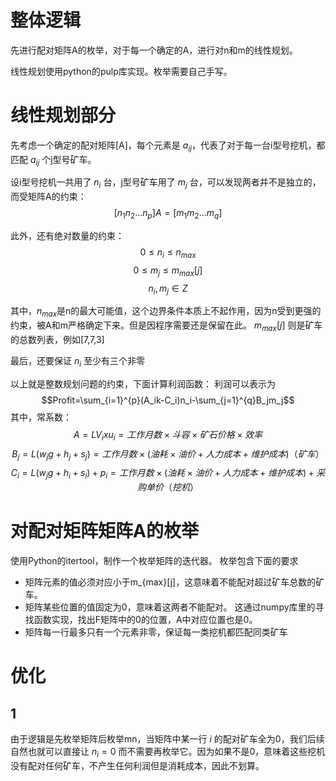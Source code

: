 # 整体逻辑
先进行配对矩阵A的枚举，对于每一个确定的A，进行对n和m的线性规划。

线性规划使用python的pulp库实现。枚举需要自己手写。
# 线性规划部分
先考虑一个确定的配对矩阵[A]，每个元素是 $a_{ij}$，代表了对于每一台i型号挖机，都匹配 $a_{ij}$ 个j型号矿车。

设i型号挖机一共用了 $n_i$ 台，j型号矿车用了 $m_j$ 台，可以发现两者并不是独立的，而受矩阵A的约束：
$$[n_1 n_2 … n_p]A=[m_1 m_2 … m_q]$$

此外，还有绝对数量的约束：
$$0≤n_i≤n_{max} $$
$$0≤m_j≤m_{max}[j]$$
$$n_i,m_j \in Z$$

其中，$n_{max}$是n的最大可能值，这个边界条件本质上不起作用，因为n受到更强的约束，被A和m严格确定下来。但是因程序需要还是保留在此。
$m_{max}[j]$ 则是矿车的总数列表，例如[7,7,3]

最后，还要保证 $n_i$ 至少有三个非零

以上就是整数规划问题的约束，下面计算利润函数：
利润可以表示为
$$Profit=\sum_{i=1}^{p}(A_ik-C_i)n_i-\sum_{j=1}^{q}B_jm_j$$
其中，常系数：
$$A=LV_i x u_i=工作月数×斗容×矿石价格×效率$$
$$B_j=L(w_jg+h_j+s_j)=工作月数×(油耗×油价+人力成本+维护成本)（矿车）$$ 
$$C_i=L(w_jg+h_i+s_i)+p_i=工作月数×(油耗×油价+人力成本+维护成本)+采购单价（挖机）$$

# 对配对矩阵矩阵A的枚举
使用Python的itertool，制作一个枚举矩阵的迭代器。
枚举包含下面的要求
+ 矩阵元素的值必须对应小于m_{max}[j]，这意味着不能配对超过矿车总数的矿车。
+ 矩阵某些位置的值固定为0，意味着这两者不能配对。
  这通过numpy库里的寻找函数实现，找出F矩阵中的0的位置，A中对应位置也是0。
+ 矩阵每一行最多只有一个元素非零，保证每一类挖机都匹配同类矿车

# 优化
## 1
由于逻辑是先枚举矩阵后枚举mn，当矩阵中某一行 $i$ 的配对矿车全为0，我们后续自然也就可以直接让 $n_i=0$ 而不需要再枚举它。因为如果不是0，意味着这些挖机没有配对任何矿车，不产生任何利润但是消耗成本，因此不划算。
